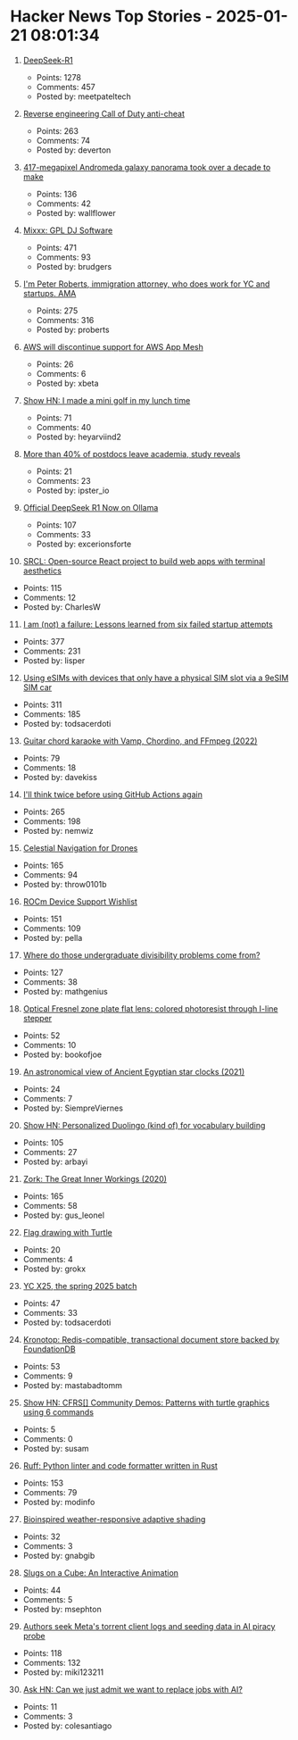 # Hacker News Top Stories - 2025-01-21 08:01:34

1. [DeepSeek-R1](https://github.com/deepseek-ai/DeepSeek-R1)
   - Points: 1278
   - Comments: 457
   - Posted by: meetpateltech

2. [Reverse engineering Call of Duty anti-cheat](https://ssno.cc/posts/reversing-tac-1-4-2025/)
   - Points: 263
   - Comments: 74
   - Posted by: deverton

3. [417-megapixel Andromeda galaxy panorama took over a decade to make](https://petapixel.com/2025/01/16/417-megapixel-andromeda-galaxy-panorama-took-over-a-decade-to-make/)
   - Points: 136
   - Comments: 42
   - Posted by: wallflower

4. [Mixxx: GPL DJ Software](https://mixxx.org/)
   - Points: 471
   - Comments: 93
   - Posted by: brudgers

5. [I'm Peter Roberts, immigration attorney, who does work for YC and startups. AMA](undefined)
   - Points: 275
   - Comments: 316
   - Posted by: proberts

6. [AWS will discontinue support for AWS App Mesh](https://aws.amazon.com/blogs/containers/migrating-from-aws-app-mesh-to-amazon-ecs-service-connect/)
   - Points: 26
   - Comments: 6
   - Posted by: xbeta

7. [Show HN: I made a mini golf in my lunch time](https://paper-golf.netlify.app/)
   - Points: 71
   - Comments: 40
   - Posted by: heyarviind2

8. [More than 40% of postdocs leave academia, study reveals](https://www.nature.com/articles/d41586-025-00142-y)
   - Points: 21
   - Comments: 23
   - Posted by: ipster_io

9. [Official DeepSeek R1 Now on Ollama](https://ollama.com/library/deepseek-r1)
   - Points: 107
   - Comments: 33
   - Posted by: excerionsforte

10. [SRCL: Open-source React project to build web apps with terminal aesthetics](https://www.sacred.computer)
   - Points: 115
   - Comments: 12
   - Posted by: CharlesW

11. [I am (not) a failure: Lessons learned from six failed startup attempts](http://blog.rongarret.info/2025/01/i-am-not-failure-lessons-learned-from.html)
   - Points: 377
   - Comments: 231
   - Posted by: lisper

12. [Using eSIMs with devices that only have a physical SIM slot via a 9eSIM SIM car](https://neilzone.co.uk/2025/01/using-esims-with-devices-that-only-have-a-physical-sim-slot-via-a-9esim-sim-card-with-android-and-linux/)
   - Points: 311
   - Comments: 185
   - Posted by: todsacerdoti

13. [Guitar chord karaoke with Vamp, Chordino, and FFmpeg (2022)](https://dylanbeattie.net/2022/09/19/the-road-to-guitaraoke-part-1-vamp-chordino-imagesharp-ffmpeg.html)
   - Points: 79
   - Comments: 18
   - Posted by: davekiss

14. [I'll think twice before using GitHub Actions again](https://ninkovic.dev/blog/2025/think-twice-before-using-github-actions)
   - Points: 265
   - Comments: 198
   - Posted by: nemwiz

15. [Celestial Navigation for Drones](https://www.mdpi.com/2504-446X/8/11/652)
   - Points: 165
   - Comments: 94
   - Posted by: throw0101b

16. [ROCm Device Support Wishlist](https://github.com/ROCm/ROCm/discussions/4276)
   - Points: 151
   - Comments: 109
   - Posted by: pella

17. [Where do those undergraduate divisibility problems come from?](https://grossack.site/2025/01/16/undergrad-divisibility-problems.html)
   - Points: 127
   - Comments: 38
   - Posted by: mathgenius

18. [Optical Fresnel zone plate flat lens: colored photoresist through I-line stepper](https://www.nature.com/articles/s41377-024-01725-6)
   - Points: 52
   - Comments: 10
   - Posted by: bookofjoe

19. [An astronomical view of Ancient Egyptian star clocks (2021)](https://storymaps.arcgis.com/stories/eea3fbc9c05b40948563ffd0ccfab59d)
   - Points: 24
   - Comments: 7
   - Posted by: SiempreViernes

20. [Show HN: Personalized Duolingo (kind of) for vocabulary building](https://github.com/baturyilmaz/wordpecker-app)
   - Points: 105
   - Comments: 27
   - Posted by: arbayi

21. [Zork: The Great Inner Workings (2020)](https://medium.com/swlh/zork-the-great-inner-workings-b68012952bdc)
   - Points: 165
   - Comments: 58
   - Posted by: gus_leonel

22. [Flag drawing with Turtle](https://jtanx.github.io/2018/12/28/turtle-flag-drawing/)
   - Points: 20
   - Comments: 4
   - Posted by: grokx

23. [YC X25, the spring 2025 batch](https://www.ycombinator.com/blog/announcing-yc-x25/)
   - Points: 47
   - Comments: 33
   - Posted by: todsacerdoti

24. [Kronotop: Redis-compatible, transactional document store backed by FoundationDB](https://github.com/kronotop/kronotop)
   - Points: 53
   - Comments: 9
   - Posted by: mastabadtomm

25. [Show HN: CFRS[] Community Demos: Patterns with turtle graphics using 6 commands](undefined)
   - Points: 5
   - Comments: 0
   - Posted by: susam

26. [Ruff: Python linter and code formatter written in Rust](https://github.com/astral-sh/ruff)
   - Points: 153
   - Comments: 79
   - Posted by: modinfo

27. [Bioinspired weather-responsive adaptive shading](https://www.uni-stuttgart.de/en/university/news/all/Bioinspired-weather-responsive-adaptive-shading/)
   - Points: 32
   - Comments: 3
   - Posted by: gnabgib

28. [Slugs on a Cube: An Interactive Animation](https://blog.gingerbeardman.com/2025/01/16/slugs-on-a-cube-interactive-animation/)
   - Points: 44
   - Comments: 5
   - Posted by: msephton

29. [Authors seek Meta's torrent client logs and seeding data in AI piracy probe](https://torrentfreak.com/authors-seek-metas-torrent-client-logs-and-seeding-data-in-ai-piracy-probe-250120/)
   - Points: 118
   - Comments: 132
   - Posted by: miki123211

30. [Ask HN: Can we just admit we want to replace jobs with AI?](undefined)
   - Points: 11
   - Comments: 3
   - Posted by: colesantiago

